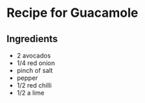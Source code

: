 # Recipe for Guacamole

## Ingredients

- 2 avocados
- 1/4 red onion
- pinch of salt
- pepper
- 1/2 red chilli
- 1/2 a lime
